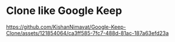 # Clone like Google Keep

https://github.com/KishanNimavat/Google-Keep-Clone/assets/121854064/ca3ff585-7fc7-488d-81ac-187a63efd23a

